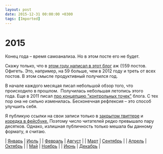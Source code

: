 ```yaml
---
layout: post
date: 2015-12-31 00:00:00 +0300
tags: [Imported]
---
```

# 2015

Конец года – время самоанализа. Но в этом посте его не будет.

Скажу только, что в [этом году написал в этот блог](https://blog.alexeyev.me/2015/) аж (!)59 постов. Офигеть. Это, например, на 59 больше, чем в 2012 году и треть от всех постов. В этом смысле продуктивный получился год.

В начале каждого месяцая писал небольшой обзор того, что происходило в прошлом.  Получилась небольшая летопись этого года. Еще в 2011 писал [про концепцию "контрольных точек"](https://blog.alexeyev.me/2011/10/kontrolnye-tochki/) блога. С тех пор она не сильно изменилась. Бесконечная рефлексия – это способ улучшить себя.

Я публикую ссылки на свои записи только в [закрытом твиттере](http://twitter.com/vlaim) и [изредка в фейсбуке.](http://fb.me/vjalexeyev) Поэтому число читателей редко превышало пару десятков. Однако, излишная публичность только мешала бы данному формату, я считаю.

| [Январь](https://blog.alexeyev.me/2015/02/diary-jan/ "Дневник месяца: январь") | [Июль](https://blog.alexeyev.me/2015/08/diary-july/ "Дневник месяца: июль") |
| [Февраль](https://blog.alexeyev.me/2015/03/diary-feb/ "Дневник месяца: февраль") | [Август](https://blog.alexeyev.me/2015/09/diary-aug/ "Дневник месяца: август") |
| [Март](https://blog.alexeyev.me/2015/04/diary-march/ "Дневник месяца: март") | [Сентябрь](https://blog.alexeyev.me/2015/10/diary-sep/ "Дневник месяца: сентябрь") |
| [Апрель](https://blog.alexeyev.me/2015/05/diary-april/ "Дневник месяца: апрель") | [Октябрь](https://blog.alexeyev.me/2015/11/diary-oct/ "Дневник месяца: октябрь") |
| [Май](https://blog.alexeyev.me/2015/06/diary-may/ "Дневник месяца: май") | [Ноябрь](https://blog.alexeyev.me/2015/12/diary-nov/ "Дневник месяца: ноябрь") |
| [Июнь](https://blog.alexeyev.me/2015/07/diary-june/ "Дневник месяца: июнь") | [Декабрь](https://blog.alexeyev.me/2015/12/diary-dec/) |
